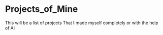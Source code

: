 # Projects_of_Mine
This will be a list of projects That I made myself completely or with the help of AI
